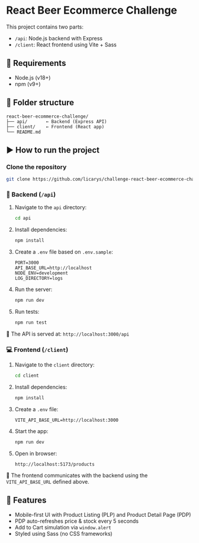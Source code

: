 # React Beer Ecommerce Challenge

This project contains two parts:

- `/api`: Node.js backend with Express
- `/client`: React frontend using Vite + Sass

## 🔧 Requirements

- Node.js (v18+)
- npm (v9+)

## 📁 Folder structure

```
react-beer-ecommerce-challenge/
├── api/       ← Backend (Express API)
├── client/    ← Frontend (React app)
└── README.md
```

## ▶️ How to run the project

### Clone the repository

   ```bash
   git clone https://github.com/licarys/challenge-react-beer-ecommerce-challenge.git
   ```

### 📡 Backend (`/api`)

1. Navigate to the `api` directory:

   ```bash
   cd api
   ```

2. Install dependencies:

   ```bash
   npm install
   ```

3. Create a `.env` file based on `.env.sample`:

   ```env
   PORT=3000
   API_BASE_URL=http://localhost
   NODE_ENV=development
   LOG_DIRECTORY=logs
   ```

4. Run the server:

   ```bash
   npm run dev
   ```

5. Run tests:

   ```bash
   npm run test
   ```

📌 The API is served at: `http://localhost:3000/api`

### 💻 Frontend (`/client`)

1. Navigate to the `client` directory:

   ```bash
   cd client
   ```

2. Install dependencies:

   ```bash
   npm install
   ```

3. Create a `.env` file:

   ```env
   VITE_API_BASE_URL=http://localhost:3000
   ```

4. Start the app:

   ```bash
   npm run dev
   ```

5. Open in browser:

   ```
   http://localhost:5173/products
   ```

📌 The frontend communicates with the backend using the `VITE_API_BASE_URL` defined above.

## 🧪 Features

- Mobile-first UI with Product Listing (PLP) and Product Detail Page (PDP)
- PDP auto-refreshes price & stock every 5 seconds
- Add to Cart simulation via `window.alert`
- Styled using Sass (no CSS frameworks)